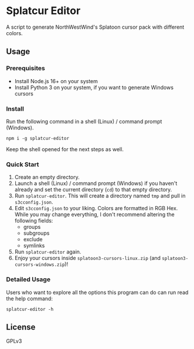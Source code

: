 # Splatcur Editor
A script to generate NorthWestWind's Splatoon cursor pack with different colors.

## Usage
### Prerequisites
- Install Node.js 16+ on your system
- Install Python 3 on your system, if you want to generate Windows cursors

### Install
Run the following command in a shell (Linux) / command prompt (Windows).
```
npm i -g splatcur-editor
```
Keep the shell opened for the next steps as well.

### Quick Start
1. Create an empty directory.
2. Launch a shell (Linux) / command prompt (Windows) if you haven't already and set the current directory (`cd`) to that empty directory.
3. Run `splatcur-editor`. This will create a directory named `tmp` and pull in `s3cconfig.json`.
4. Edit `s3cconfig.json` to your liking. Colors are formatted in RGB Hex. While you may change everything, I don't recommend altering the following fields:
	- groups
	- subgroups
	- exclude
	- symlinks
5. Run `splatcur-editor` again.
6. Enjoy your cursors inside `splatoon3-cursors-linux.zip` (and `splatoon3-cursors-windows.zip`)!

### Detailed Usage
Users who want to explore all the options this program can do can run read the help command:
```
splatcur-editor -h
```

## License
GPLv3
